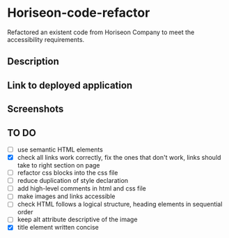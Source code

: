 # Horiseon-code-refactor

Refactored an existent code from Horiseon Company to meet the accessibility requirements.

## Description

## Link to deployed application

## Screenshots

## TO DO

- [ ] use semantic HTML elements
- [x] check all links work correctly, fix the ones that don't work, links should take to right section on page
- [ ] refactor css blocks into the css file
- [ ] reduce duplication of style declaration
- [ ] add high-level comments in html and css file
- [ ] make images and links accessible
- [ ] check HTML follows a logical structure, heading elements in sequential order
- [ ] keep alt attribute descriptive of the image
- [x] title element written concise
